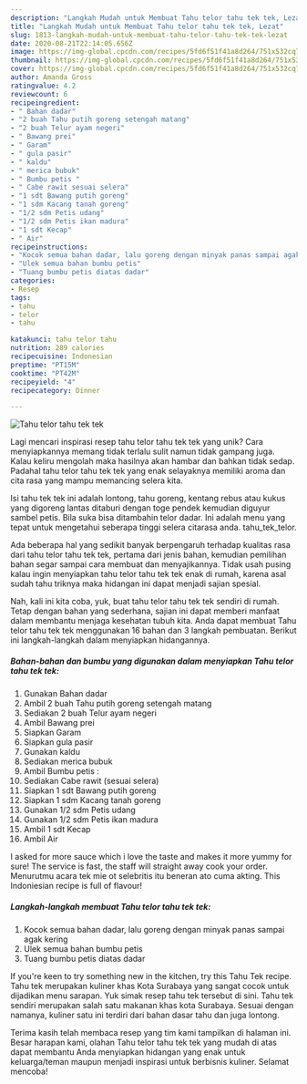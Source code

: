 ```yaml
---
description: "Langkah Mudah untuk Membuat Tahu telor tahu tek tek, Lezat"
title: "Langkah Mudah untuk Membuat Tahu telor tahu tek tek, Lezat"
slug: 1813-langkah-mudah-untuk-membuat-tahu-telor-tahu-tek-tek-lezat
date: 2020-08-21T22:14:05.656Z
image: https://img-global.cpcdn.com/recipes/5fd6f51f41a8d264/751x532cq70/tahu-telor-tahu-tek-tek-foto-resep-utama.jpg
thumbnail: https://img-global.cpcdn.com/recipes/5fd6f51f41a8d264/751x532cq70/tahu-telor-tahu-tek-tek-foto-resep-utama.jpg
cover: https://img-global.cpcdn.com/recipes/5fd6f51f41a8d264/751x532cq70/tahu-telor-tahu-tek-tek-foto-resep-utama.jpg
author: Amanda Gross
ratingvalue: 4.2
reviewcount: 6
recipeingredient:
- " Bahan dadar"
- "2 buah Tahu putih goreng setengah matang"
- "2 buah Telur ayam negeri"
- " Bawang prei"
- " Garam"
- " gula pasir"
- " kaldu"
- " merica bubuk"
- " Bumbu petis "
- " Cabe rawit sesuai selera"
- "1 sdt Bawang putih goreng"
- "1 sdm Kacang tanah goreng"
- "1/2 sdm Petis udang"
- "1/2 sdm Petis ikan madura"
- "1 sdt Kecap"
- " Air"
recipeinstructions:
- "Kocok semua bahan dadar, lalu goreng dengan minyak panas sampai agak kering"
- "Ulek semua bahan bumbu petis"
- "Tuang bumbu petis diatas dadar"
categories:
- Resep
tags:
- tahu
- telor
- tahu

katakunci: tahu telor tahu 
nutrition: 289 calories
recipecuisine: Indonesian
preptime: "PT15M"
cooktime: "PT42M"
recipeyield: "4"
recipecategory: Dinner

---
```



![Tahu telor tahu tek tek](https://img-global.cpcdn.com/recipes/5fd6f51f41a8d264/751x532cq70/tahu-telor-tahu-tek-tek-foto-resep-utama.jpg)

Lagi mencari inspirasi resep tahu telor tahu tek tek yang unik? Cara menyiapkannya memang tidak terlalu sulit namun tidak gampang juga. Kalau keliru mengolah maka hasilnya akan hambar dan bahkan tidak sedap. Padahal tahu telor tahu tek tek yang enak selayaknya memiliki aroma dan cita rasa yang mampu memancing selera kita.

Isi tahu tek tek ini adalah lontong, tahu goreng, kentang rebus atau kukus yang digoreng lantas ditaburi dengan toge pendek kemudian diguyur sambel petis. Bila suka bisa ditambahin telor dadar. Ini adalah menu yang tepat untuk mengetahui seberapa tinggi selera citarasa anda. tahu_tek_telor.

Ada beberapa hal yang sedikit banyak berpengaruh terhadap kualitas rasa dari tahu telor tahu tek tek, pertama dari jenis bahan, kemudian pemilihan bahan segar sampai cara membuat dan menyajikannya. Tidak usah pusing kalau ingin menyiapkan tahu telor tahu tek tek enak di rumah, karena asal sudah tahu triknya maka hidangan ini dapat menjadi sajian spesial.


Nah, kali ini kita coba, yuk, buat tahu telor tahu tek tek sendiri di rumah. Tetap dengan bahan yang sederhana, sajian ini dapat memberi manfaat dalam membantu menjaga kesehatan tubuh kita. Anda dapat membuat Tahu telor tahu tek tek menggunakan 16 bahan dan 3 langkah pembuatan. Berikut ini langkah-langkah dalam menyiapkan hidangannya.

<!--inarticleads1-->

##### Bahan-bahan dan bumbu yang digunakan dalam menyiapkan Tahu telor tahu tek tek:

1. Gunakan  Bahan dadar
1. Ambil 2 buah Tahu putih goreng setengah matang
1. Sediakan 2 buah Telur ayam negeri
1. Ambil  Bawang prei
1. Siapkan  Garam
1. Siapkan  gula pasir
1. Gunakan  kaldu
1. Sediakan  merica bubuk
1. Ambil  Bumbu petis :
1. Sediakan  Cabe rawit (sesuai selera)
1. Siapkan 1 sdt Bawang putih goreng
1. Siapkan 1 sdm Kacang tanah goreng
1. Gunakan 1/2 sdm Petis udang
1. Gunakan 1/2 sdm Petis ikan madura
1. Ambil 1 sdt Kecap
1. Ambil  Air


I asked for more sauce which i love the taste and makes it more yummy for sure! The service is fast, the staff will straight away cook your order. Menurutmu acara tek mie ot selebritis itu beneran ato cuma akting. This Indoniesian recipe is full of flavour! 

<!--inarticleads2-->

##### Langkah-langkah membuat Tahu telor tahu tek tek:

1. Kocok semua bahan dadar, lalu goreng dengan minyak panas sampai agak kering
1. Ulek semua bahan bumbu petis
1. Tuang bumbu petis diatas dadar


If you&#39;re keen to try something new in the kitchen, try this Tahu Tek recipe. Tahu tek merupakan kuliner khas Kota Surabaya yang sangat cocok untuk dijadikan menu sarapan. Yuk simak resep tahu tek tersebut di sini. Tahu tek sendiri merupakan salah satu makanan khas kota Surabaya. Sesuai dengan namanya, kuliner satu ini terdiri dari bahan dasar tahu dan juga lontong. 

Terima kasih telah membaca resep yang tim kami tampilkan di halaman ini. Besar harapan kami, olahan Tahu telor tahu tek tek yang mudah di atas dapat membantu Anda menyiapkan hidangan yang enak untuk keluarga/teman maupun menjadi inspirasi untuk berbisnis kuliner. Selamat mencoba!
